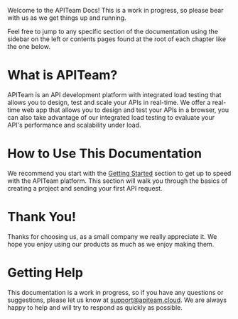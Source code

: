 Welcome to the APITeam Docs! This is a work in progress, so please bear with us as we get things up and running.

<DocImage src="collection-editor.png" alt="Collection Editor" adaptive="true" />

Feel free to jump to any specific section of the documentation using the sidebar on the left or contents pages found at the root of each chapter like the one below.

<DocContents />

# What is APITeam?

APITeam is an API development platform with integrated load testing that allows you to design, test and scale your APIs in real-time. We offer a real-time web app that allows you to design and test your APIs in a browser, you can also take advantage of our integrated load testing to evaluate your API's performance and scalability under load.

# How to Use This Documentation

We recommend you start with the [Getting Started](/docs/getting-started) section to get up to speed with the APITeam platform. This section will walk you through the basics of creating a project and sending your first API request.

<!-- From there you can dive into the [API Design](/docs/api-design) section to learn how to design your APIs using the APITeam platform. Finally, you can learn how to [Test and Scale](/docs/test-and-scale) your APIs using the APITeam platform. -->

# Thank You!

Thanks for choosing us, as a small company we really appreciate it. We hope you enjoy using our products as much as we enjoy making them.

# Getting Help

This documentation is a work in progress, so if you have any questions or suggestions, please let us know at [support@apiteam.cloud](mailto:support@apiteam.cloud). We are always happy to help and will try to respond as quickly as possible.
